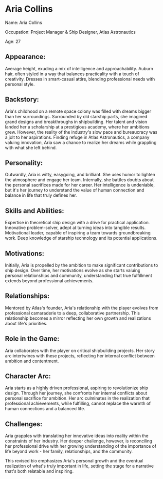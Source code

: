 # Aria Collins

Name: Aria Collins

Occupation: Project Manager & Ship Designer, Atlas Astronautics

Age: 27

## Appearance:

Average height, exuding a mix of intelligence and approachability.
Auburn hair, often styled in a way that balances practicality with a touch of creativity.
Dresses in smart-casual attire, blending professional needs with personal style.

## Backstory:

Aria's childhood on a remote space colony was filled with dreams bigger than her surroundings. Surrounded by old starship parts, she imagined grand designs and breakthroughs in shipbuilding. Her talent and vision landed her a scholarship at a prestigious academy, where her ambitions grew. However, the reality of the industry's slow pace and bureaucracy was a jolt to her aspirations. Finding refuge in Atlas Astronautics, a company valuing innovation, Aria saw a chance to realize her dreams while grappling with what she left behind.

## Personality:

Outwardly, Aria is witty, easygoing, and brilliant. She uses humor to lighten the atmosphere and engage her team. Internally, she battles doubts about the personal sacrifices made for her career. Her intelligence is undeniable, but it's her journey to understand the value of human connection and balance in life that truly defines her.

## Skills and Abilities:

Expertise in theoretical ship design with a drive for practical application.
Innovative problem-solver, adept at turning ideas into tangible results.
Motivational leader, capable of inspiring a team towards groundbreaking work.
Deep knowledge of starship technology and its potential applications.

## Motivations:

Initially, Aria is propelled by the ambition to make significant contributions to ship design. Over time, her motivations evolve as she starts valuing personal relationships and community, understanding that true fulfillment extends beyond professional achievements.

## Relationships:

Mentored by Atlas's founder, Aria's relationship with the player evolves from professional camaraderie to a deep, collaborative partnership. This relationship becomes a mirror reflecting her own growth and realizations about life's priorities.

## Role in the Game:

Aria collaborates with the player on critical shipbuilding projects. Her story arc intertwines with these projects, reflecting her internal conflict between ambition and contentment.

## Character Arc:

Aria starts as a highly driven professional, aspiring to revolutionize ship design. Through her journey, she confronts her internal conflicts about personal sacrifice for ambition. Her arc culminates in the realization that professional achievements, while fulfilling, cannot replace the warmth of human connections and a balanced life.

## Challenges:

Aria grapples with translating her innovative ideas into reality within the constraints of her industry. Her deeper challenge, however, is reconciling her professional drive with her growing understanding of the importance of life beyond work - her family, relationships, and the community.

This revised bio emphasizes Aria's personal growth and the eventual realization of what's truly important in life, setting the stage for a narrative that's both relatable and inspiring.
